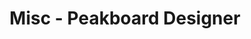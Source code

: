 ---
layout: category_landing
category_landing: misc
title: Misc - Peakboard Designer
lang: de
weight: 1000002
ref: misc-1000002
hide_in_menu: true
---